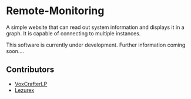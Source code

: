 # Remote-Monitoring
A simple website that can read out system information and displays it in a graph. It is capable of connecting to multiple instances.

This software is currently under development. Further information coming soon....

## Contributors
- [VoxCrafterLP](https://github.com/VoxCrafterLP)
- [Lezurex](https://github.com/Lezurex)
